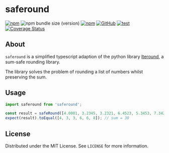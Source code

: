 # saferound

[![npm](https://img.shields.io/npm/v/saferound)](https://www.npmjs.com/package/saferound)
![npm bundle size (version)](https://img.shields.io/bundlephobia/minzip/saferound/latest)
[![npm](https://img.shields.io/npm/dw/saferound)](https://www.npmjs.com/package/saferound)
[![GitHub](https://img.shields.io/github/license/boredland/saferound)](./LICENSE)
[![test](https://github.com/boredland/saferound/actions/workflows/test.yml/badge.svg)](https://github.com/boredland/saferound/actions/workflows/test.yml)
[![Coverage Status](https://coveralls.io/repos/github/boredland/saferound/badge.svg?branch=main)](https://coveralls.io/github/boredland/saferound?branch=main)

## About

`saferound` is a simplified typescript adaption of the python library [Iteround](https://pypi.org/project/iteround/), a sum-safe rounding library.

The library solves the problem of rounding a list of numbers whilst preserving the sum.

## Usage

```typescript
import saferound from 'saferound';

const result = safeRound([4.0001, 3.2345, 3.2321, 6.4523, 5.3453, 7.3422], 0); // sum = 30
expect(result).toEqual([4, 3, 3, 6, 6, 8]); // sum = 30
```

## License

Distributed under the MIT License. See `LICENSE` for more information.

